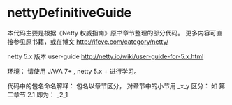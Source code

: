 nettyDefinitiveGuide
====================

本代码主要是根据《Netty 权威指南》原书章节整理的部分代码。
更多内容可直接参见原书籍，或在博文
http://ifeve.com/category/netty/

netty 5.x 版本    user-guide
http://netty.io/wiki/user-guide-for-5.x.html

环境：
请使用 JAVA 7+ , netty 5.x + 进行学习。

代码中的包名命名解释：
包名以章节区分， 对章节中的小节用
_x_y  区分： 如 第二章节 2.1  即为： _2_1

